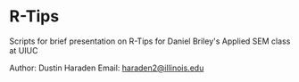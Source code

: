# R-Tips

Scripts for brief presentation on R-Tips for Daniel Briley's Applied SEM class at UIUC

Author: Dustin Haraden
Email: haraden2@illinois.edu
